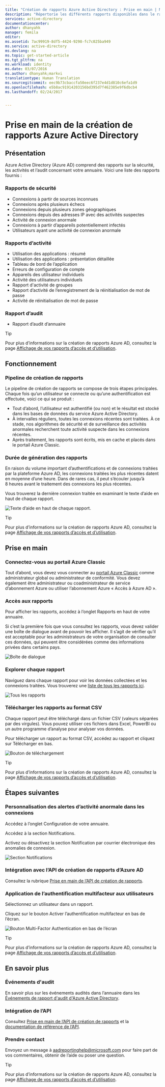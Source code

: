 ```yaml
---
title: "Création de rapports Azure Active Directory : Prise en main | Microsoft Docs"
description: "Répertorie les différents rapports disponibles dans le rapport d&quot;Azure Active Directory"
services: active-directory
documentationcenter: 
author: dhanyahk
manager: femila
editor: 
ms.assetid: 7ac99919-8df5-4424-9298-fc7c025ba949
ms.service: active-directory
ms.devlang: na
ms.topic: get-started-article
ms.tgt_pltfrm: na
ms.workload: identity
ms.date: 03/07/2016
ms.author: dhanyahk;markvi
translationtype: Human Translation
ms.sourcegitcommit: eec9b73cbaccfa50eec6f237e4d1d810c6efa1d9
ms.openlocfilehash: e5b8ac91914203156bd395d7f462385e9f6dbcb4
ms.lasthandoff: 02/24/2017


---
```

# <a name="getting-started-with-azure-active-directory-reporting"></a>Prise en main de la création de rapports Azure Active Directory
## <a name="what-it-is"></a>Présentation
Azure Active Directory (Azure AD) comprend des rapports sur la sécurité, les activités et l’audit concernant votre annuaire. Voici une liste des rapports fournis :

### <a name="security-reports"></a>Rapports de sécurité
* Connexions à partir de sources inconnues
* Connexions après plusieurs échecs
* Connexions depuis plusieurs zones géographiques
* Connexions depuis des adresses IP avec des activités suspectes
* Activité de connexion anormale
* Connexions à partir d’appareils potentiellement infectés
* Utilisateurs ayant une activité de connexion anormale

### <a name="activity-reports"></a>Rapports d’activité
* Utilisation des applications : résumé
* Utilisation des applications : présentation détaillée
* Tableau de bord de l’application
* Erreurs de configuration de compte
* Appareils des utilisateur individuels
* Activité des utilisateurs individuels
* Rapport d'activité de groupes
* Rapport d’activité de l’enregistrement de la réinitialisation de mot de passe
* Activité de réinitialisation de mot de passe

### <a name="audit-reports"></a>Rapport d’audit
* Rapport d’audit d’annuaire

> [!TIP]
> Pour plus d’informations sur la création de rapports Azure AD, consultez la page [Affichage de vos rapports d’accès et d’utilisation](active-directory-view-access-usage-reports.md).
> 
> 

## <a name="how-it-works"></a>Fonctionnement
### <a name="reporting-pipeline"></a>Pipeline de création de rapports
Le pipeline de création de rapports se compose de trois étapes principales. Chaque fois qu’un utilisateur se connecte ou qu’une authentification est effectuée, voici ce qui se produit :

* Tout d’abord, l’utilisateur est authentifié (ou non) et le résultat est stocké dans les bases de données du service Azure Active Directory.
* À intervalles réguliers, toutes les connexions récentes sont traitées. À ce stade, nos algorithmes de sécurité et de surveillance des activités anormales recherchent toute activité suspecte dans les connexions récentes.
* Après traitement, les rapports sont écrits, mis en cache et placés dans le portail Azure Classic.

### <a name="report-generation-times"></a>Durée de génération des rapports
En raison du volume important d’authentifications et de connexions traitées par la plateforme Azure AD, les connexions traitées les plus récentes datent en moyenne d’une heure. Dans de rares cas, il peut s’écouler jusqu’à 8 heures avant le traitement des connexions les plus récentes.

Vous trouverez la dernière connexion traitée en examinant le texte d’aide en haut de chaque rapport.

![Texte d’aide en haut de chaque rapport.](./media/active-directory-reporting-getting-started/reportingWatermark.PNG)

> [!TIP]
> Pour plus d’informations sur la création de rapports Azure AD, consultez la page [Affichage de vos rapports d’accès et d’utilisation](active-directory-view-access-usage-reports.md).
> 
> 

## <a name="getting-started"></a>Prise en main
### <a name="sign-into-the-azure-classic-portal"></a>Connectez-vous au portail Azure Classic
Tout d’abord, vous devez vous connecter au [portail Azure Classic](https://manage.windowsazure.com) comme administrateur global ou administrateur de conformité. Vous devez également être administrateur ou coadministrateur de service d’abonnement Azure ou utiliser l’abonnement Azure « Accès à Azure AD ».

### <a name="navigate-to-reports"></a>Accès aux rapports
Pour afficher les rapports, accédez à l’onglet Rapports en haut de votre annuaire.

Si c’est la première fois que vous consultez les rapports, vous devez valider une boîte de dialogue avant de pouvoir les afficher. Il s’agit de vérifier qu’il est acceptable pour les administrateurs de votre organisation de consulter ces données, qui peuvent être considérées comme des informations privées dans certains pays.

![Boîte de dialogue](./media/active-directory-reporting-getting-started/dialogBox.png)

### <a name="explore-each-report"></a>Explorer chaque rapport
Naviguez dans chaque rapport pour voir les données collectées et les connexions traitées. Vous trouverez une [liste de tous les rapports ici](active-directory-reporting-guide.md).

![Tous les rapports](./media/active-directory-reporting-getting-started/reportsMain.png)

### <a name="download-the-reports-as-csv"></a>Télécharger les rapports au format CSV
Chaque rapport peut être téléchargé dans un fichier CSV (valeurs séparées par des virgules). Vous pouvez utiliser ces fichiers dans Excel, PowerBI ou un autre programme d’analyse pour analyser vos données.

Pour télécharger un rapport au format CSV, accédez au rapport et cliquez sur Télécharger en bas.

![Bouton de téléchargement](./media/active-directory-reporting-getting-started/downloadButton.png)

> [!TIP]
> Pour plus d’informations sur la création de rapports Azure AD, consultez la page [Affichage de vos rapports d’accès et d’utilisation](active-directory-view-access-usage-reports.md).
> 
> 

## <a name="next-steps"></a>Étapes suivantes
### <a name="customize-alerts-for-anomalous-sign-in-activity"></a>Personnalisation des alertes d’activité anormale dans les connexions
Accédez à l’onglet Configuration de votre annuaire.

Accédez à la section Notifications.

Activez ou désactivez la section Notification par courrier électronique des anomalies de connexion.

![Section Notifications](./media/active-directory-reporting-getting-started/notificationsSection.png)

### <a name="integrate-with-the-azure-ad-reporting-api"></a>Intégration avec l’API de création de rapports d’Azure AD
Consultez la rubrique [Prise en main de l’API de création de rapports](active-directory-reporting-api-getting-started.md).

### <a name="engage-multi-factor-authentication-on-users"></a>Application de l’authentification multifacteur aux utilisateurs
Sélectionnez un utilisateur dans un rapport.

Cliquez sur le bouton Activer l’authentification multifacteur en bas de l’écran.

![Bouton Multi-Factor Authentication en bas de l’écran](./media/active-directory-reporting-getting-started/mfaButton.png)

> [!TIP]
> Pour plus d’informations sur la création de rapports Azure AD, consultez la page [Affichage de vos rapports d’accès et d’utilisation](active-directory-view-access-usage-reports.md).
> 
> 

## <a name="learn-more"></a>En savoir plus
### <a name="audit-events"></a>Événements d'audit
En savoir plus sur les événements audités dans l’annuaire dans les [Événements de rapport d'audit d'Azure Active Directory](active-directory-reporting-audit-events.md).

### <a name="api-integration"></a>Intégration de l’API
Consultez [Prise en main de l’API de création de rapports](active-directory-reporting-api-getting-started.md) et la [documentation de référence de l’API](https://msdn.microsoft.com/library/azure/mt126081.aspx).

### <a name="get-in-touch"></a>Prendre contact
Envoyez un message à [aadreportinghelp@microsoft.com](mailto:aadreportinghelp@microsoft.com) pour faire part de vos commentaires, obtenir de l’aide ou poser une question.

> [!TIP]
> Pour plus d’informations sur la création de rapports Azure AD, consultez la page [Affichage de vos rapports d’accès et d’utilisation](active-directory-view-access-usage-reports.md).
> 
> 


